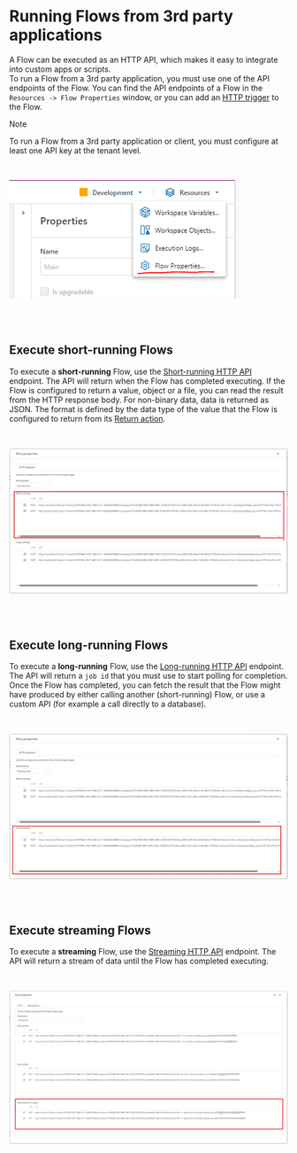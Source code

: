 
# Running Flows from 3rd party applications

A Flow can be executed as an HTTP API, which makes it easy to integrate into custom apps or scripts.  
To run a Flow from a 3rd party application, you must use one of the API endpoints of the Flow. You can find the API endpoints of a Flow in the `Resources -> Flow Properties` window, or you can add an [HTTP trigger](../../triggers/http-trigger.md) to the Flow.


> [!NOTE]
> To run a Flow from a 3rd party application or client, you must configure at least one API key at the tenant level.

<br/>

![img](../../../../images/running1.png)

<br/>
<br/>

## Execute short-running Flows

To execute a **short-running** Flow, use the [Short-running HTTP API](../../api-reference/execute-flow/run.md) endpoint. The API will return when the Flow has completed executing. If the Flow is configured to return a value, object or a file, you can read the result from the HTTP response body. For non-binary data, data is returned as JSON. The format is defined by the data type of the value that the Flow is configured to return from its [Return action](../../actions/built-in/return.md). 
 
<br/>

![img](../../../../images/running2.png)

<br/>
<br/>

## Execute long-running Flows

To execute a **long-running** Flow, use the [Long-running HTTP API](../../api-reference/execute-flow/submit-long-running.md) endpoint. The API will return a `job id` that you must use to start polling for completion. Once the Flow has completed, you can fetch the result that the Flow might have produced by either calling another (short-running) Flow, or use a custom API (for example a call directly to a database).

<br/>

![img](../../../../images/running3.png)

<br/>
<br/>

## Execute streaming Flows
To execute a **streaming** Flow, use the [Streaming HTTP API](../../api-reference//execute-flow/run-streaming.md) endpoint. The API will return a stream of data until the Flow has completed executing.

<br/>

![img](/images/flow/streaming-api-endpoint.png)